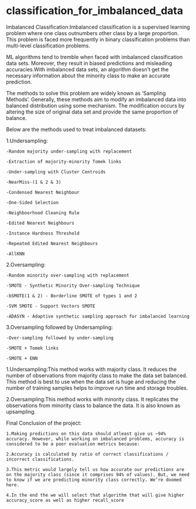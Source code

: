 # classification_for_imbalanced_data

Imbalanced Classification:Imbalanced classification is a supervised learning problem where one class outnumbers other class by a large proportion. This problem is faced more frequently in binary classification problems than multi-level classification problems.

ML algorithms tend to tremble when faced with imbalanced classification data sets. Moreover, they result in biased predictions and misleading accuracies.With imbalanced data sets, an algorithm doesn’t get the necessary information about the minority class to make an accurate prediction.

The methods to solve this problem are widely known as ‘Sampling Methods’. Generally, these methods aim to modify an imbalanced data into balanced distribution using some mechanism. The modification occurs by altering the size of original data set and provide the same proportion of balance.

Below are the methods used to treat imbalanced datasets:

1.Undersampling:

    -Random majority under-sampling with replacement
  
    -Extraction of majority-minority Tomek links 
  
    -Under-sampling with Cluster Centroids
  
    -NearMiss-(1 & 2 & 3) 
  
    -Condensed Nearest Neighbour
  
    -One-Sided Selection 
  
    -Neighboorhood Cleaning Rule
  
    -Edited Nearest Neighbours
  
    -Instance Hardness Threshold
  
    -Repeated Edited Nearest Neighbours
  
    -AllKNN

2.Oversampling:

    -Random minority over-sampling with replacement

    -SMOTE - Synthetic Minority Over-sampling Technique

    -bSMOTE(1 & 2) - Borderline SMOTE of types 1 and 2

    -SVM SMOTE - Support Vectors SMOTE

    -ADASYN - Adaptive synthetic sampling approach for imbalanced learning 

3.Oversampling followed by Undersampling:

    -Over-sampling followed by under-sampling

    -SMOTE + Tomek links

    -SMOTE + ENN

1.Undersampling:This method works with majority class. It reduces the number of observations from majority class to make the data set balanced. This method is best to use when the data set is huge and reducing the number of training samples helps to improve run time and storage troubles.

2.Oversampling:This method works with minority class. It replicates the observations from minority class to balance the data. It is also known as upsampling.

Final Conclusion of the project:

    1.Making predictions on this data should atleast give us ~94% accuracy. However, while working on imbalanced problems, accuracy is   considered to be a poor evaluation metrics because:

    2.Accuracy is calculated by ratio of correct classifications / incorrect classifications.

    3.This metric would largely tell us how accurate our predictions are on the majority class (since it comprises 94% of values). But, we need to know if we are predicting minority class correctly. We’re doomed here.

    4.In the end the we will select that algorithm that will give higher accuracy_score as well as higher recall_score
